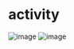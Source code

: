 # activity
![image](https://github.com/SriGuru1/activity/assets/160121381/fe4ec7af-da6a-44ed-8bbf-840d70e22de4)
![image](https://github.com/SriGuru1/activity/assets/160121381/af760b1e-b904-4a99-ace7-cfb03a855f16)
